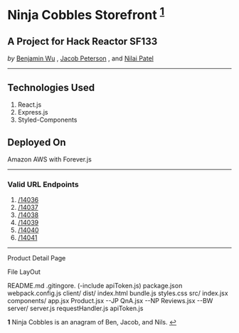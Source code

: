 # Ninja Cobbles Storefront <sup id="a1">[1](#f1)</sup>
## A Project for Hack Reactor SF133
*by*
[Benjamin Wu](https://github.com/benngfour)
,
[Jacob Peterson](https://github.com/JacobWPeterson)
, and
[Nilai Patel](https://github.com/nilaip96)

---

## Technologies Used
1. React.js
2. Express.js
3. Styled-Components

## Deployed On
Amazon AWS with Forever.js

---

### Valid URL Endpoints
1. [/14036]((http://ec2-50-18-94-151.us-west-1.compute.amazonaws.com/products/14036/))
2. [/14037]((http://ec2-50-18-94-151.us-west-1.compute.amazonaws.com/products/14037/))
3. [/14038]((http://ec2-50-18-94-151.us-west-1.compute.amazonaws.com/products/14038/))
4. [/14039]((http://ec2-50-18-94-151.us-west-1.compute.amazonaws.com/products/14038/))
5. [/14040]((http://ec2-50-18-94-151.us-west-1.compute.amazonaws.com/products/14040/))
6. [/14041]((http://ec2-50-18-94-151.us-west-1.compute.amazonaws.com/products/14041/))

---

Product Detail Page

File LayOut

README.md
.gitingore. (-include apiToken.js)
package.json
webpack.config.js
client/
  dist/
    index.html
    bundle.js
    styles.css
  src/
    index.jsx
    components/
      app.jsx
      Product.jsx  --JP
      QnA.jsx      --NP
      Reviews.jsx  --BW
server/
  server.js
  requestHandler.js
  apiToken.js






<b id="f1">1</b> Ninja Cobbles is an anagram of Ben, Jacob, and Nils. [↩](#a1)

